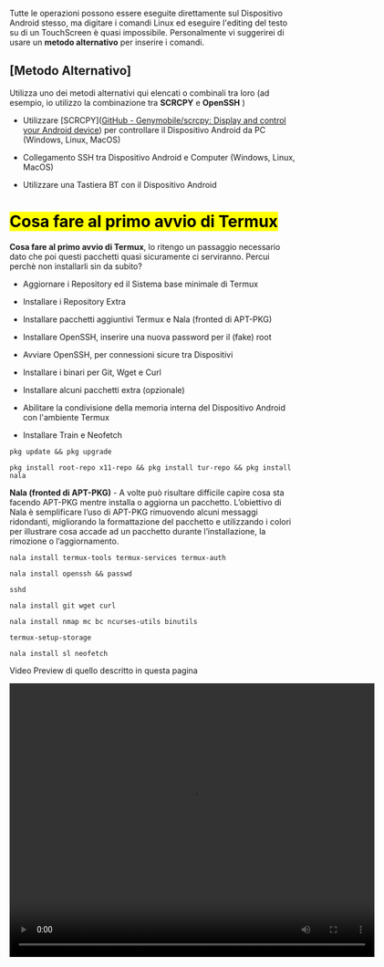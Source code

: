 Tutte le operazioni possono essere eseguite direttamente sul Dispositivo Android stesso, ma digitare i comandi Linux ed eseguire l'editing del testo su di un TouchScreen è quasi impossibile. Personalmente vi suggerirei di usare un **metodo alternativo** per inserire i comandi. 

## [Metodo Alternativo]

Utilizza uno dei metodi alternativi qui elencati o combinali tra loro (ad esempio, io utilizzo la combinazione tra **SCRCPY** e **OpenSSH** )

- Utilizzare [SCRCPY]([GitHub - Genymobile/scrcpy: Display and control your Android device](https://github.com/Genymobile/scrcpy)) per controllare il Dispositivo Android da PC (Windows, Linux, MacOS)

- Collegamento SSH tra Dispositivo Android e Computer (Windows, Linux, MacOS)

- Utilizzare una Tastiera BT con il Dispositivo Android

# <mark>Cosa fare al primo avvio di Termux</mark>

**Cosa fare al primo avvio di Termux**, lo ritengo un passaggio necessario dato che poi questi pacchetti quasi sicuramente ci serviranno. Percui perchè non installarli sin da subito?  

- Aggiornare i Repository ed il Sistema base minimale di Termux 

- Installare i Repository Extra

- Installare pacchetti aggiuntivi Termux e Nala (fronted di APT-PKG)

- Installare OpenSSH, inserire una nuova password per il (fake) root

- Avviare OpenSSH, per connessioni sicure tra Dispositivi

- Installare i binari per Git, Wget e Curl

- Installare alcuni pacchetti extra (opzionale)

- Abilitare la condivisione della memoria interna del Dispositivo Android con l'ambiente Termux

- Installare Train e Neofetch

```
pkg update && pkg upgrade 
```

```
pkg install root-repo x11-repo && pkg install tur-repo && pkg install nala
```

**Nala (fronted di APT-PKG)** - A volte può risultare difficile capire cosa sta facendo APT-PKG mentre installa o aggiorna un pacchetto. L’obiettivo di Nala è semplificare l’uso di APT-PKG rimuovendo alcuni messaggi ridondanti, migliorando la formattazione del pacchetto e utilizzando i colori per illustrare cosa accade ad un pacchetto durante l’installazione, la rimozione o l’aggiornamento.

```
nala install termux-tools termux-services termux-auth
```

```
nala install openssh && passwd
```

```
sshd
```

```
nala install git wget curl 
```

```
nala install nmap mc bc ncurses-utils binutils
```

```
termux-setup-storage
```

```
nala install sl neofetch
```

Video Preview di quello descritto in questa pagina

<div>
<video src="https://www.youtube.com/watch?v=vJiY9_Ca0wg" width="640" height="480" controls></video>
</div>

